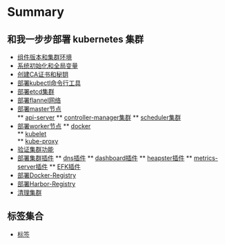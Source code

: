 # Summary

## 和我一步步部署 kubernetes 集群

* [组件版本和集群环境](00.组件版本和集群环境.md)
* [系统初始化和全局变量](01.系统初始化和全局变量.md)
* [创建CA证书和秘钥](02.创建CA证书和秘钥.md)			
* [部署kubectl命令行工具](03.部署kubectl命令行工具.md)			
* [部署etcd集群](04.部署etcd集群.md)				
* [部署flannel网络](05.部署flannel网络.md)			
* [部署master节点](06-0.部署master节点.md)				
    ** [api-server](06-1.api-server.md)	
    ** [controller-manager集群](06-2.controller-manager集群.md)
    ** [scheduler集群](06-3.scheduler集群.md)		
* [部署worker节点](07-0.部署worker节点.md)
    ** [docker](07-1.docker.md)					
    ** [kubelet](07-2.kubelet.md)				
    ** [kube-proxy](07-3.kube-proxy.md)			
* [验证集群功能](08-验证集群功能.md)			
* [部署集群插件](09-0.部署集群插件.md)
    ** [dns插件](09-1.dns插件.md)
    ** [dashboard插件](09-2.dashboard插件.md)
    ** [heapster插件](09-3.heapster插件.md)
    ** [metrics-server插件](09-4.metrics-server插件.md)
	** [EFK插件](09-5.EFK插件.md)			
* [部署Docker-Registry](10-部署Docker-Registry.md)	
* [部署Harbor-Registry](11-部署Harbor-Registry.md)	
* [清理集群](12-清理集群.md)	

## 标签集合

* [标签](tags.md)